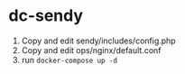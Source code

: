 # dc-sendy

1) Copy and edit sendy/includes/config.php 
2) Copy and edit ops/nginx/default.conf
3) run ```docker-compose up -d```
